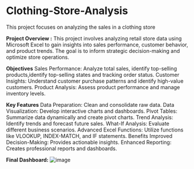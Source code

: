 # Clothing-Store-Analysis
 This project focuses on analyzing the sales in a clothing store
 
**Project Overview :**
This project involves analyzing retail store data using Microsoft Excel to gain insights into sales performance, customer behavior, and product trends. 
The goal is to inform strategic decision-making and optimize store operations.

**Objectives**
Sales Performance: Analyze total sales, identify top-selling products,identify top-selling states  and tracking order status.
Customer Insights: Understand customer purchase patterns and identify high-value customers.
Product Analysis: Assess product performance and manage inventory levels.

**Key Features**
Data Preparation: Clean and consolidate raw data.
Data Visualization: Develop interactive charts and dashboards.
Pivot Tables: Summarize data dynamically and create pivot charts.
Trend Analysis: Identify trends and forecast future sales.
What-If Analysis: Evaluate different business scenarios.
Advanced Excel Functions: Utilize functions like VLOOKUP, INDEX-MATCH, and IF statements.
Benefits
Improved Decision-Making: Provides actionable insights.
Enhanced Reporting: Creates professional reports and dashboards.

**Final Dashboard:**
![image](https://github.com/user-attachments/assets/84d3c279-5513-40c7-9ee6-ecabed4ae109)
